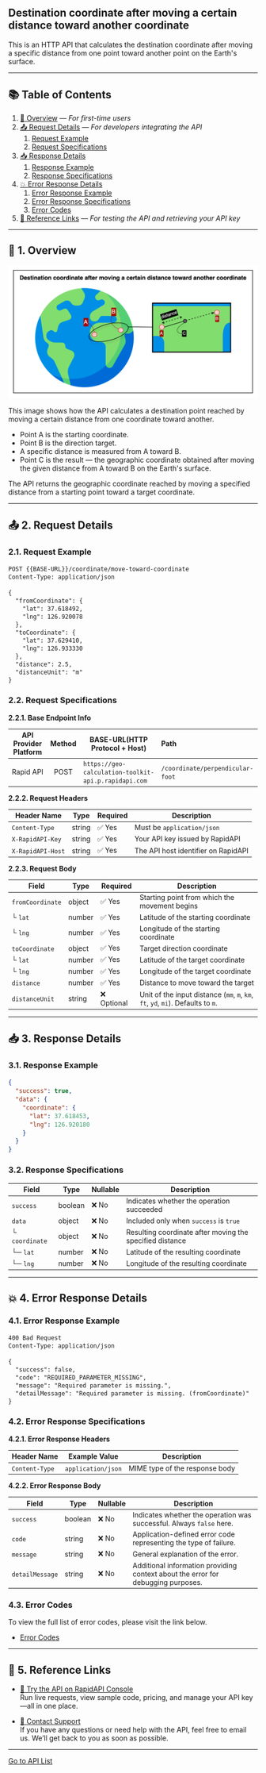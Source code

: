 ## Destination coordinate after moving a certain distance toward another coordinate

This is an HTTP API that calculates the destination coordinate after moving a specific distance from one point toward another point on the Earth's surface.

---

## 📚 Table of Contents

1. [🧭 Overview](#-1-overview) — *For first-time users*
2. [📤 Request Details](#-2-request-details) — *For developers integrating the API*
    1. [Request Example](#21-request-example)
    2. [Request Specifications](#22-request-specifications)
3. [📥 Response Details](#-3-response-details)
    1. [Response Example](#31-response-example)
    2. [Response Specifications](#32-response-specifications)
4. [💥 Error Response Details](#-4-error-response-details)
    1. [Error Response Example](#41-error-response-example)
    2. [Error Response Specifications](#42-error-response-specifications)
    3. [Error Codes](#43-error-codes)
5. [🔗 Reference Links](#-5-reference-links) — *For testing the API and retrieving your API key*

---

## 🧭 1. Overview

![destination-coordinate-after-moving-a-certain-distance-toward-another-coordinate](./img/destination-coordinate-after-moving-a-certain-distance-toward-another-coordinate.png)

This image shows how the API calculates a destination point reached by moving a certain distance from one coordinate toward another.

- Point A is the starting coordinate.
- Point B is the direction target.
- A specific distance is measured from A toward B.
- Point C is the result — the geographic coordinate obtained after moving the given distance from A toward B on the Earth's surface.

The API returns the geographic coordinate reached by moving a specified distance from a starting point toward a target coordinate.

---

## 📤 2. Request Details

### 2.1. Request Example

```http request
POST {{BASE-URL}}/coordinate/move-toward-coordinate
Content-Type: application/json

{
  "fromCoordinate": {
    "lat": 37.618492,
    "lng": 126.920078
  },
  "toCoordinate": {
    "lat": 37.629410,
    "lng": 126.933330
  },
  "distance": 2.5,
  "distanceUnit": "m"
}
```

### 2.2. Request Specifications

**2.2.1. Base Endpoint Info**

| API Provider Platform | Method | BASE-URL(HTTP Protocol + Host)                       | Path                             |
|:---------------------:|:------:|------------------------------------------------------|:---------------------------------|
|       Rapid API       |  POST  | `https://geo-calculation-toolkit-api.p.rapidapi.com` | `/coordinate/perpendicular-foot` |

**2.2.2. Request Headers**

| Header Name       | Type   | Required | Description                         |
|-------------------|--------|----------|-------------------------------------|
| `Content-Type`    | string | ✅ Yes    | Must be `application/json`          |
| `X-RapidAPI-Key`  | string | ✅ Yes    | Your API key issued by RapidAPI     |
| `X-RapidAPI-Host` | string | ✅ Yes    | The API host identifier on RapidAPI |

**2.2.3. Request Body**

| Field            | Type   | Required   | Description                                                                      |
|------------------|--------|------------|----------------------------------------------------------------------------------|
| `fromCoordinate` | object | ✅ Yes      | Starting point from which the movement begins                                    |
| └ `lat`          | number | ✅ Yes      | Latitude of the starting coordinate                                              |
| └ `lng`          | number | ✅ Yes      | Longitude of the starting coordinate                                             |
| `toCoordinate`   | object | ✅ Yes      | Target direction coordinate                                                      |
| └ `lat`          | number | ✅ Yes      | Latitude of the target coordinate                                                |
| └ `lng`          | number | ✅ Yes      | Longitude of the target coordinate                                               |
| `distance`       | number | ✅ Yes      | Distance to move toward the target                                               |
| `distanceUnit`   | string | ❌ Optional | Unit of the input distance (`mm`, `m`, `km`, `ft`, `yd`, `mi`). Defaults to `m`. |

---

## 📥 3. Response Details

### 3.1. Response Example

```json
{
  "success": true,
  "data": {
    "coordinate": {
      "lat": 37.618453,
      "lng": 126.920180
    }
  }
}
```

### 3.2. Response Specifications

| Field          | Type    | Nullable | Description                                              |
|----------------|---------|----------|----------------------------------------------------------|
| `success`      | boolean | ❌ No     | Indicates whether the operation succeeded                |
| `data`         | object  | ❌ No     | Included only when `success` is `true`                   |
| └ `coordinate` | object  | ❌ No     | Resulting coordinate after moving the specified distance |
| └─ `lat`       | number  | ❌ No     | Latitude of the resulting coordinate                     |
| └─ `lng`       | number  | ❌ No     | Longitude of the resulting coordinate                    |

---

## 💥 4. Error Response Details

### 4.1. Error Response Example

```http request
400 Bad Request
Content-Type: application/json

{
  "success": false,
  "code": "REQUIRED_PARAMETER_MISSING",
  "message": "Required parameter is missing.",
  "detailMessage": "Required parameter is missing. (fromCoordinate)"
}
```

### 4.2. Error Response Specifications

**4.2.1. Error Response Headers**

| Header Name    | Example Value      | Description                    |
|----------------|--------------------|--------------------------------|
| `Content-Type` | `application/json` | MIME type of the response body |

**4.2.2. Error Response Body**

| Field           | Type    | Nullable | Description                                                                      |
|-----------------|---------|----------|----------------------------------------------------------------------------------|
| `success`       | boolean | ❌ No     | Indicates whether the operation was successful. Always `false` here.             |
| `code`          | string  | ❌ No     | Application-defined error code representing the type of failure.                 |
| `message`       | string  | ❌ No     | General explanation of the error.                                                |
| `detailMessage` | string  | ❌ No     | Additional information providing context about the error for debugging purposes. |

### 4.3. Error Codes

To view the full list of error codes, please visit the link below.

- [Error Codes](./common/error-codes.md)

---

## 🔗 5. Reference Links

- [🚀 Try the API on RapidAPI Console](https://rapidapi.com/your-api/test)  
  Run live requests, view sample code, pricing, and manage your API key—all in one place.


- [💬 Contact Support](mailto:support@yourapi.com)  
  If you have any questions or need help with the API, feel free to email us. We’ll get back to you as soon as possible.

---

[Go to API List](../index.md)